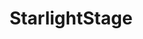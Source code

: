 ---
title: StarlightStage
crosslinks:
- SideMLiveonStage
- idolmaster
- grandorder
- SchoolIdolFestival
- all
- BanGDream
- place
- livven
- yaraon
---